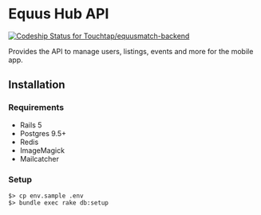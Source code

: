 # Equus Hub API

[ ![Codeship Status for Touchtap/equusmatch-backend](https://app.codeship.com/projects/2fef84b0-a466-0134-897a-6a0a51f3bf6e/status?branch=master)](https://app.codeship.com/projects/190529)

Provides the API to manage users, listings, events and more for the mobile app.


## Installation


### Requirements
* Rails 5
* Postgres 9.5+
* Redis
* ImageMagick
* Mailcatcher

### Setup

```shell
$> cp env.sample .env
$> bundle exec rake db:setup
````
